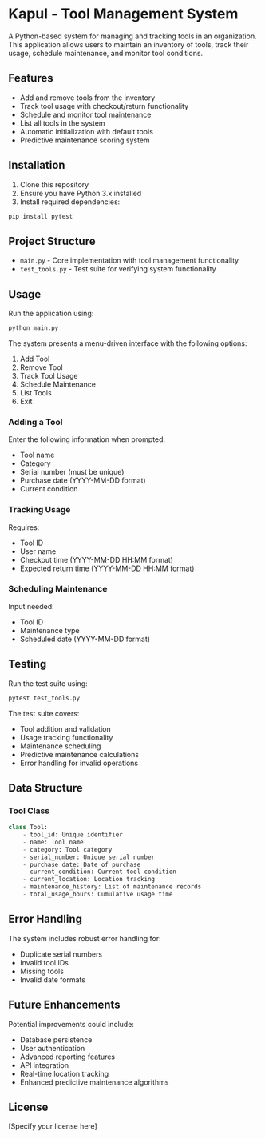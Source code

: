  #  Kapul - Tool Management System

A Python-based system for managing and tracking tools in an organization. This application allows users to maintain an inventory of tools, track their usage, schedule maintenance, and monitor tool conditions.

## Features
- Add and remove tools from the inventory
- Track tool usage with checkout/return functionality
- Schedule and monitor tool maintenance
- List all tools in the system
- Automatic initialization with default tools
- Predictive maintenance scoring system

## Installation

1. Clone this repository
2. Ensure you have Python 3.x installed
3. Install required dependencies:
```bash
pip install pytest
```

## Project Structure

- `main.py` - Core implementation with tool management functionality
- `test_tools.py` - Test suite for verifying system functionality

## Usage

Run the application using:
```bash
python main.py
```

The system presents a menu-driven interface with the following options:
1. Add Tool
2. Remove Tool
3. Track Tool Usage
4. Schedule Maintenance
5. List Tools
6. Exit

### Adding a Tool
Enter the following information when prompted:
- Tool name
- Category
- Serial number (must be unique)
- Purchase date (YYYY-MM-DD format)
- Current condition

### Tracking Usage
Requires:
- Tool ID
- User name
- Checkout time (YYYY-MM-DD HH:MM format)
- Expected return time (YYYY-MM-DD HH:MM format)

### Scheduling Maintenance
Input needed:
- Tool ID
- Maintenance type
- Scheduled date (YYYY-MM-DD format)

## Testing
Run the test suite using:
```bash
pytest test_tools.py
```

The test suite covers:
- Tool addition and validation
- Usage tracking functionality
- Maintenance scheduling
- Predictive maintenance calculations
- Error handling for invalid operations

## Data Structure

### Tool Class
```python
class Tool:
    - tool_id: Unique identifier
    - name: Tool name
    - category: Tool category
    - serial_number: Unique serial number
    - purchase_date: Date of purchase
    - current_condition: Current tool condition
    - current_location: Location tracking
    - maintenance_history: List of maintenance records
    - total_usage_hours: Cumulative usage time
```

## Error Handling
The system includes robust error handling for:
- Duplicate serial numbers
- Invalid tool IDs
- Missing tools
- Invalid date formats

## Future Enhancements
Potential improvements could include:
- Database persistence
- User authentication
- Advanced reporting features
- API integration
- Real-time location tracking
- Enhanced predictive maintenance algorithms


## License

[Specify your license here]
